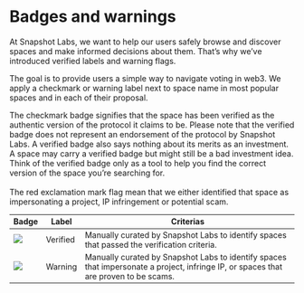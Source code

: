 # Badges and warnings

At Snapshot Labs, we want to help our users safely browse and discover spaces and make informed decisions about them. That’s why we’ve introduced verified labels and warning flags.

The goal is to provide users a simple way to navigate voting in web3. We apply a checkmark or warning label next to space name in most popular spaces and in each of their proposal.

The checkmark badge signifies that the space has been verified as the authentic version of the protocol it claims to be. Please note that the verified badge does not represent an endorsement of the protocol by Snapshot Labs. A verified badge also says nothing about its merits as an investment. A space may carry a verified badge but might still be a bad investment idea. Think of the verified badge only as a tool to help you find the correct version of the space you’re searching for.\
\
The red exclamation mark flag mean that we either identified that space as impersonating a project, IP infringement or potential scam.

| Badge                                                                         | Label    | Criterias                                                                                                                            |
| ----------------------------------------------------------------------------- | -------- | ------------------------------------------------------------------------------------------------------------------------------------ |
| ![](<../.gitbook/assets/Capture d’écran 2022-10-24 à 22.01.25 (1) (1).png>) | Verified | Manually curated by Snapshot Labs to identify spaces that passed the verification criteria.                                          |
| ![](<../.gitbook/assets/Capture d’écran 2022-10-24 à 22.02.40 (1).png>)     | Warning  | Manually curated by Snapshot Labs to identify spaces that impersonate a project, infringe IP, or spaces that are proven to be scams. |
